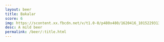 ```yaml
---
layout: beer
title: Bakalar
score: 6
img: https://scontent.xx.fbcdn.net/v/t1.0-0/p480x480/1620416_10152293133463745_1571056383_n.jpg?oh=811ad80e80bdad75b9bf4516e41c3fcc&oe=5870800A
desc: A mild beer
permalink: /beer/:title.html
---
```

